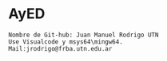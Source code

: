 # AyED
    Nombre de Git-hub: Juan Manuel Rodrigo UTN
    Use Visualcode y msys64\mingw64.
    Mail:jrodrigo@frba.utn.edu.ar
